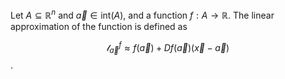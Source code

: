 Let $A\subseteq\mathbb{R}^n$ and $\vec{a}\in\text{int}(A)$, and a function $f:A\to\mathbb{R}$. The linear approximation of the function is defined as 

$$\mathcal{l}^f_{\vec{a}}\approx f(\vec{a})+Df(\vec{a})(\vec{x}-\vec{a})$$. 

